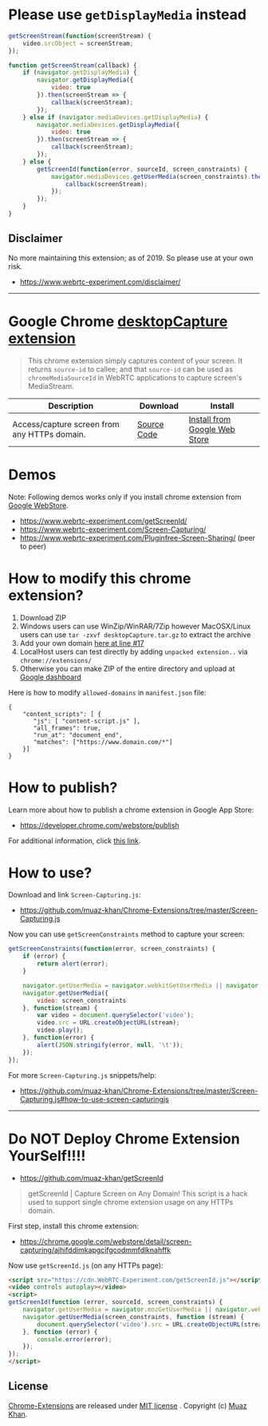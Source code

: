 # Please use `getDisplayMedia` instead

```javascript
getScreenStream(function(screenStream) {
    video.srcObject = screenStream;
});

function getScreenStream(callback) {
    if (navigator.getDisplayMedia) {
        navigator.getDisplayMedia({
            video: true
        }).then(screenStream => {
            callback(screenStream);
        });
    } else if (navigator.mediaDevices.getDisplayMedia) {
        navigator.mediaDevices.getDisplayMedia({
            video: true
        }).then(screenStream => {
            callback(screenStream);
        });
    } else {
        getScreenId(function(error, sourceId, screen_constraints) {
            navigator.mediaDevices.getUserMedia(screen_constraints).then(function(screenStream) {
                callback(screenStream);
            });
        });
    }
}
```

## Disclaimer

No more maintaining this extension; as of 2019. So please use at your own risk.

* https://www.webrtc-experiment.com/disclaimer/

----


# Google Chrome [desktopCapture extension](https://github.com/muaz-khan/Chrome-Extensions/tree/master/desktopCapture)

> This chrome extension simply captures content of your screen. It returns `source-id` to callee; and that `source-id` can be used as `chromeMediaSourceId` in WebRTC applications to capture screen's MediaStream.

| Description        | Download           | Install |
| ------------- |-------------|-------------|
| Access/capture screen from any HTTPs domain. | [Source Code](https://github.com/muaz-khan/Chrome-Extensions/tree/master/desktopCapture) | [Install from Google Web Store](https://chrome.google.com/webstore/detail/screen-capturing/ajhifddimkapgcifgcodmmfdlknahffk) |

# Demos

Note: Following demos works only if you install chrome extension from [Google WebStore](https://chrome.google.com/webstore/detail/screen-capturing/ajhifddimkapgcifgcodmmfdlknahffk).

* https://www.webrtc-experiment.com/getScreenId/
* https://www.webrtc-experiment.com/Screen-Capturing/
* https://www.webrtc-experiment.com/Pluginfree-Screen-Sharing/ (peer to peer)


# How to modify this chrome extension?

1. Download ZIP
2. Windows users can use WinZip/WinRAR/7Zip however MacOSX/Linux users can use `tar -zxvf desktopCapture.tar.gz` to extract the archive
3. Add your own domain [here at line #17](https://github.com/muaz-khan/Chrome-Extensions/blob/master/desktopCapture/manifest.json#L17)
4. LocalHost users can test directly by adding `unpacked extension..` via `chrome://extensions/`
5. Otherwise you can make ZIP of the entire directory and upload at [Google dashboard](https://chrome.google.com/webstore/developer/dashboard)

Here is how to modify `allowed-domains` in `manifest.json` file:

```
{
    "content_scripts": [ {
       "js": [ "content-script.js" ],
       "all_frames": true,
       "run_at": "document_end",
       "matches": ["https://www.domain.com/*"]
    }]
}
```

# How to publish?

Learn more about how to publish a chrome extension in Google App Store:

* https://developer.chrome.com/webstore/publish

For additional information, click [this link](https://github.com/muaz-khan/WebRTC-Experiment/blob/7cd04a81b30cdca2db159eb746e2714307640767/Chrome-Extensions/desktopCapture/README.md).

# How to use?

Download and link `Screen-Capturing.js`:

* https://github.com/muaz-khan/Chrome-Extensions/tree/master/Screen-Capturing.js

Now you can use `getScreenConstraints` method to capture your screen:

```javascript
getScreenConstraints(function(error, screen_constraints) {
    if (error) {
        return alert(error);
    }

    navigator.getUserMedia = navigator.webkitGetUserMedia || navigator.mozGetUserMedia;
    navigator.getUserMedia({
        video: screen_constraints
    }, function(stream) {
        var video = document.querySelector('video');
        video.src = URL.createObjectURL(stream);
        video.play();
    }, function(error) {
        alert(JSON.stringify(error, null, '\t'));
    });
});
```

For more `Screen-Capturing.js` snippets/help: 

* https://github.com/muaz-khan/Chrome-Extensions/tree/master/Screen-Capturing.js#how-to-use-screen-capturingjs

----

# Do NOT Deploy Chrome Extension YourSelf!!!!

* https://github.com/muaz-khan/getScreenId

> getScreenId | Capture Screen on Any Domain! This script is a hack used to support single chrome extension usage on any HTTPs domain.

First step, install this chrome extension:

* https://chrome.google.com/webstore/detail/screen-capturing/ajhifddimkapgcifgcodmmfdlknahffk

Now use `getScreenId.js` (on any HTTPs page):

```html
<script src="https://cdn.WebRTC-Experiment.com/getScreenId.js"></script>
<video controls autoplay></video>
<script>
getScreenId(function (error, sourceId, screen_constraints) {
    navigator.getUserMedia = navigator.mozGetUserMedia || navigator.webkitGetUserMedia;
    navigator.getUserMedia(screen_constraints, function (stream) {
        document.querySelector('video').src = URL.createObjectURL(stream);
    }, function (error) {
        console.error(error);
    });
});
</script>
```

## License

[Chrome-Extensions](https://github.com/muaz-khan/Chrome-Extensions) are released under [MIT license](https://github.com/muaz-khan/Chrome-Extensions/blob/master/LICENSE) . Copyright (c) [Muaz Khan](https://MuazKhan.com).
